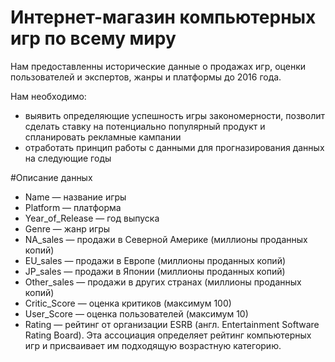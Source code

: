 # Интернет-магазин компьютерных игр по всему миру 
Нам предоставленны исторические данные о продажах игр, оценки пользователей и экспертов, жанры и платформы до 2016 года.

Нам необходимо:

* выявить определяющие успешность игры закономерности, позволит сделать ставку на потенциально популярный продукт и спланировать рекламные кампании
* отработать принцип работы с данными для прогназирования данных на следующие годы

#Описание данных
* Name — название игры
* Platform — платформа
* Year_of_Release — год выпуска
* Genre — жанр игры
* NA_sales — продажи в Северной Америке (миллионы проданных копий)
* EU_sales — продажи в Европе (миллионы проданных копий)
* JP_sales — продажи в Японии (миллионы проданных копий)
* Other_sales — продажи в других странах (миллионы проданных копий)
* Critic_Score — оценка критиков (максимум 100)
* User_Score — оценка пользователей (максимум 10)
* Rating — рейтинг от организации ESRB (англ. Entertainment Software Rating Board). Эта ассоциация определяет рейтинг компьютерных игр и присваивает им подходящую возрастную категорию.
